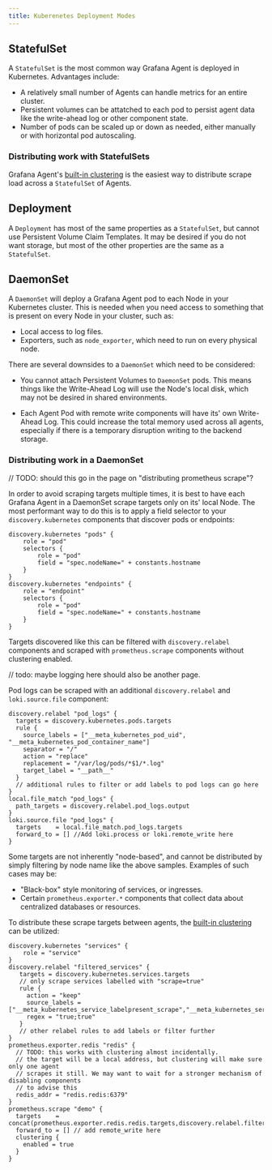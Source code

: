 ```yaml
---
title: Kuberenetes Deployment Modes
---
```

## StatefulSet

A `StatefulSet` is the most common way Grafana Agent is deployed in Kubernetes. Advantages include:

- A relatively small number of Agents can handle metrics for an entire cluster.
- Persistent volumes can be attatched to each pod to persist agent data like the write-ahead log or other component state.
- Number of pods can be scaled up or down as needed, either manually or with horizontal pod autoscaling.

### Distributing work with StatefulSets

Grafana Agent's [built-in clustering](https://grafana.com/docs/agent/latest/flow/getting-started/distribute-prometheus-scrape-load/) is the easiest way to distribute scrape load across a `StatefulSet` of Agents. 

## Deployment

A `Deployment` has most of the same properties as a `StatefulSet`, but cannot use Persistent Volume Claim Templates. It may be desired if you do not want storage, but most of the other properties are the same as a `StatefulSet`.

## DaemonSet

A `DaemonSet` will deploy a Grafana Agent pod to each Node in your Kubernetes cluster. This is needed when you need access to something that is present on every Node in your cluster, such as:

- Local access to log files.
- Exporters, such as `node_exporter`, which need to run on every physical node.

There are several downsides to a `DaemonSet` which need to be considered:

- You cannot attach Persistent Volumes to `DaemonSet` pods. This means things like the Write-Ahead Log will use the Node's local disk, which may not be desired in shared environments.

- Each Agent Pod with remote write components will have its' own Write-Ahead Log. This could increase the total memory used across all agents, especially if there is a temporary disruption writing to the backend storage.

### Distributing work in a DaemonSet

// TODO: should this go in the page on "distributing prometheus scrape"?

In order to avoid scraping targets multiple times, it is best to have each Grafana Agent in a DaemonSet scrape targets only on its' local Node. The most performant way to do this is to apply a field selector to your `discovery.kubernetes` components that discover pods or endpoints:

```river
discovery.kubernetes "pods" {
    role = "pod"
    selectors {
        role = "pod"
        field = "spec.nodeName=" + constants.hostname
    }
}
discovery.kubernetes "endpoints" {
    role = "endpoint"
    selectors {
        role = "pod"
        field = "spec.nodeName=" + constants.hostname
    }
}
```

Targets discovered like this can be filtered with `discovery.relabel` components and scraped with `prometheus.scrape` components without clustering enabled. 

// todo: maybe logging here should also be another page.

Pod logs can be scraped with an additional `discovery.relabel` and `loki.source.file` component:

```river
discovery.relabel "pod_logs" {
  targets = discovery.kubernetes.pods.targets
  rule {
    source_labels = ["__meta_kubernetes_pod_uid", "__meta_kubernetes_pod_container_name"]
    separator = "/"
    action = "replace"
    replacement = "/var/log/pods/*$1/*.log"
    target_label = "__path__"
  }
  // additional rules to filter or add labels to pod logs can go here
}
local.file_match "pod_logs" {
  path_targets = discovery.relabel.pod_logs.output
}
loki.source.file "pod_logs" {
  targets    = local.file_match.pod_logs.targets
  forward_to = [] //Add loki.process or loki.remote_write here
}
```

Some targets are not inherently "node-based", and cannot be distributed by simply filtering by node name like the above samples. Examples of such cases may be:

- "Black-box" style monitoring of services, or ingresses. 
- Certain `prometheus.exporter.*` components that collect data about centralized databases or resources.

To distribute these scrape targets between agents, the [built-in clustering](https://grafana.com/docs/agent/latest/flow/getting-started/distribute-prometheus-scrape-load/) can be utilized:

```river
discovery.kubernetes "services" {
    role = "service"
}
discovery.relabel "filtered_services" {
   targets = discovery.kubernetes.services.targets
   // only scrape services labelled with "scrape=true"
   rule {
     action = "keep"
     source_labels = ["__meta_kubernetes_service_labelpresent_scrape","__meta_kubernetes_service_label_scrape"]
     regex = "true;true"
   }
   // other relabel rules to add labels or filter further
}
prometheus.exporter.redis "redis" {
  // TODO: this works with clustering almost incidentally.
  // the target will be a local address, but clustering will make sure only one agent
  // scrapes it still. We may want to wait for a stronger mechanism of disabling components
  // to advise this
  redis_addr = "redis.redis:6379"
}
prometheus.scrape "demo" {
  targets    = concat(prometheus.exporter.redis.redis.targets,discovery.relabel.filtered_services.targets)
  forward_to = [] // add remote_write here
  clustering {
    enabled = true
  }
}
```




